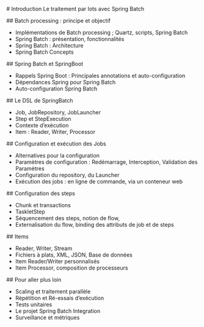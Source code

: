 # Introduction Le traitement par lots avec Spring Batch

## Batch processing : principe et objectif

- Implémentations de Batch processing ; Quartz, scripts, Spring Batch
- Spring Batch : présentation, fonctionnalités
- Spring Batch : Architecture
- Spring Batch Concepts

## Spring Batch et SpringBoot

- Rappels Spring Boot : Principales annotations et auto-configuration
- Dépendances Spring pour Spring Batch
- Auto-configuration Spring Batch

## Le DSL de SpringBatch

- Job, JobRepository, JobLauncher
- Step et StepExecution
- Contexte d’exécution
- Item : Reader, Writer, Processor

## Configuration et exécution des Jobs

- Alternatives pour la configuration
- Paramètres de configuration : Redémarrage, Interception, Validation des Paramètres
- Configuration du repository, du Launcher
- Exécution des jobs : en ligne de commande, via un conteneur web

## Configuration des steps

- Chunk et transactions
- TaskletStep
- Séquencement des steps, notion de flow,
- Externalisation du flow, binding des attributs de job et de steps

## Items

- Reader, Writer, Stream
- Fichiers à plats, XML, JSON, Base de données
- Item Reader/Writer personnalisés
- Item Processor, composition de processeurs

## Pour aller plus loin
- Scaling et traitement parallèle
- Répétition et Ré-essais d’exécution
- Tests unitaires
- Le projet Spring Batch Integration
- Surveillance et métriques
